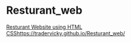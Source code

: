 # Resturant_web
[Resturant Website using HTML CSS](https://tradervicky.github.io/Resturant_web/)https://tradervicky.github.io/Resturant_web/
